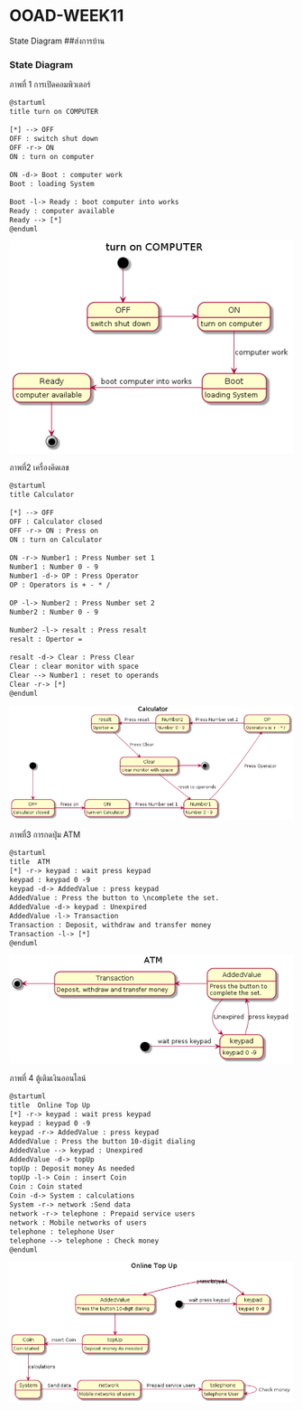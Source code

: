 # OOAD-WEEK11
State Diagram
##ส่งการบ้าน

### State Diagram

ภาพที่ 1  การเปิดคอมพิวเตอร์

 ```
@startuml
title turn on COMPUTER

[*] --> OFF
OFF : switch shut down
OFF -r-> ON
ON : turn on computer

ON -d-> Boot : computer work
Boot : loading System

Boot -l-> Ready : boot computer into works
Ready : computer available
Ready --> [*]
@enduml
 ```
 
 ![](https://github.com/fernkamon/OOAD-WEEK11/blob/master/1.png)


 ภาพที่2 เครื่องคิดเลข
 
  ```
 @startuml
title Calculator

[*] --> OFF
OFF : Calculator closed
OFF -r-> ON : Press on
ON : turn on Calculator

ON -r-> Number1 : Press Number set 1
Number1 : Number 0 - 9
Number1 -d-> OP : Press Operator
OP : Operators is + - * /

OP -l-> Number2 : Press Number set 2
Number2 : Number 0 - 9

Number2 -l-> resalt : Press resalt
resalt : Opertor =

resalt -d-> Clear : Press Clear
Clear : clear monitor with space
Clear --> Number1 : reset to operands
Clear -r-> [*]
@enduml
 ```
 
 ![](https://github.com/fernkamon/OOAD-WEEK11/blob/master/2.png)
 
 ภาพที่3 การกดปุ่ม ATM
 
  ```
  @startuml
title  ATM
[*] -r-> keypad : wait press keypad
keypad : keypad 0 -9
keypad -d-> AddedValue : press keypad
AddedValue : Press the button to \ncomplete the set.
AddedValue -d-> keypad : Unexpired
AddedValue -l-> Transaction 
Transaction : Deposit, withdraw and transfer money
Transaction -l-> [*]
@enduml

   ```
 ![](https://github.com/fernkamon/OOAD-WEEK11/blob/master/3.png)
 

ภาพที่ 4 ตู้เติมเงินออนไลน์

 ``` 
 @startuml
title  Online Top Up
[*] -r-> keypad : wait press keypad
keypad : keypad 0 -9
keypad -r-> AddedValue : press keypad
AddedValue : Press the button 10-digit dialing
AddedValue --> keypad : Unexpired
AddedValue -d-> topUp 
topUp : Deposit money As needed
topUp -l-> Coin : insert Coin
Coin : Coin stated
Coin -d-> System : calculations
System -r-> network :Send data 
network -r-> telephone : Prepaid service users
network : Mobile networks of users
telephone : telephone User
telephone --> telephone : Check money
@enduml
 ```
 
 ![](https://github.com/fernkamon/OOAD-WEEK11/blob/master/4.png)
 

